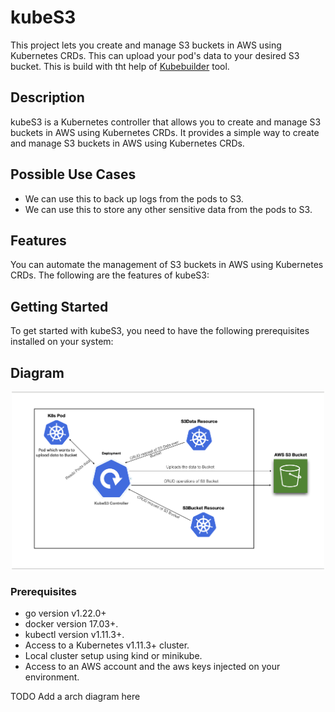 # kubeS3
This project lets you create and manage S3 buckets in AWS using Kubernetes CRDs.
This can upload your pod's data to your desired S3 bucket.
This is build with tht help of [Kubebuilder](https://book.kubebuilder.io/) tool.

## Description
kubeS3 is a Kubernetes controller that allows you to create and manage S3 buckets in AWS using Kubernetes CRDs. It provides a simple way to create and manage S3 buckets in AWS using Kubernetes CRDs.

## Possible Use Cases
- We can use this to back up logs from the pods to S3.
- We can use this to store any other sensitive data from the pods to S3.

## Features
You can automate the management of S3 buckets in AWS using Kubernetes CRDs. The following are the features of kubeS3:

## Getting Started
To get started with kubeS3, you need to have the following prerequisites installed on your system:

## Diagram

<p align="center">
     <img src="docs/Images/kubeS3.png" alt="kubeS3" title="Architecture of kubeS3 Controller" width="500"/>
</p>

### Prerequisites
- go version v1.22.0+
- docker version 17.03+.
- kubectl version v1.11.3+.
- Access to a Kubernetes v1.11.3+ cluster.
- Local cluster setup using kind or minikube.
- Access to an AWS account and the aws keys injected on your environment.

TODO Add a arch diagram here